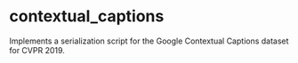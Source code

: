 # contextual_captions
Implements a serialization script for the Google Contextual Captions dataset for CVPR 2019.
